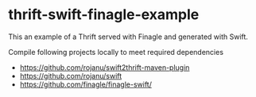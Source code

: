 thrift-swift-finagle-example
============================

This an example of a Thrift served with Finagle and generated with Swift.

Compile following projects locally to meet required dependencies

* https://github.com/rojanu/swift2thrift-maven-plugin
* https://github.com/rojanu/swift
* https://github.com/finagle/finagle-swift/
